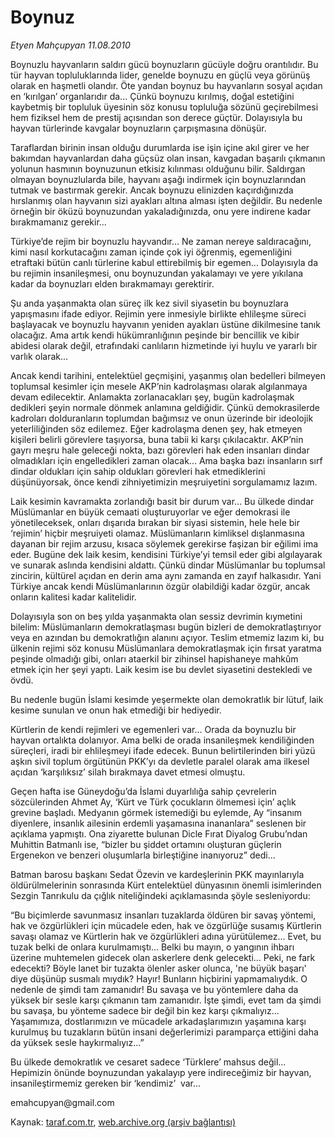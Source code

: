 # Boynuz

*Etyen Mahçupyan 11.08.2010*

<div class="yazi"><p>Boynuzlu hayvanların saldırı gücü boynuzların gücüyle doğru orantılıdır. Bu tür hayvan topluluklarında lider, genelde boynuzu en güçlü veya görünüş olarak en haşmetli olandır. Öte yandan boynuz bu hayvanların sosyal açıdan en ‘kırılgan’ organlarıdır da... Çünkü boynuzu kırılmış, doğal estetiğini kaybetmiş bir topluluk üyesinin söz konusu topluluğa sözünü geçirebilmesi hem fiziksel hem de prestij açısından son derece güçtür. Dolayısıyla bu hayvan türlerinde kavgalar boynuzların çarpışmasına dönüşür. </p>
<p>Taraflardan birinin insan olduğu durumlarda ise işin içine akıl girer ve her bakımdan hayvanlardan daha güçsüz olan insan, kavgadan başarılı çıkmanın yolunun hasmının boynuzunun etkisiz kılınması olduğunu bilir. Saldırgan olmayan boynuzlularda bile, hayvanı aşağı indirmek için boynuzlarından tutmak ve bastırmak gerekir. Ancak boynuzu elinizden kaçırdığınızda hırslanmış olan hayvanın sizi ayakları altına alması işten değildir. Bu nedenle örneğin bir öküzü boynuzundan yakaladığınızda, onu yere indirene kadar bırakmamanız gerekir...</p>
<p>Türkiye’de rejim bir boynuzlu hayvandır... Ne zaman nereye saldıracağını, kimi nasıl korkutacağını zaman içinde çok iyi öğrenmiş, egemenliğini etraftaki bütün canlı türlerine kabul ettirebilmiş bir egemen... Dolayısıyla da bu rejimin insanileşmesi, onu boynuzundan yakalamayı ve yere yıkılana kadar da boynuzları elden bırakmamayı gerektirir.  </p>
<p>Şu anda yaşanmakta olan süreç ilk kez sivil siyasetin bu boynuzlara yapışmasını ifade ediyor. Rejimin yere inmesiyle birlikte ehlileşme süreci başlayacak ve boynuzlu hayvanın yeniden ayakları üstüne dikilmesine tanık olacağız. Ama artık kendi hükümranlığının peşinde bir bencillik ve kibir abidesi olarak değil, etrafındaki canlıların hizmetinde iyi huylu ve yararlı bir varlık olarak...</p>
<p>Ancak kendi tarihini, entelektüel geçmişini, yaşanmış olan bedelleri bilmeyen toplumsal kesimler için mesele AKP’nin kadrolaşması olarak algılanmaya devam edilecektir. Anlamakta zorlanacakları şey, bugün kadrolaşmak dedikleri şeyin normale dönmek anlamına geldiğidir. Çünkü demokrasilerde kadroları dolduranların toplumdan bağımsız ve onun üzerinde bir ideolojik yeterliliğinden söz edilemez. Eğer kadrolaşma denen şey, hak etmeyen kişileri belirli görevlere taşıyorsa, buna tabii ki karşı çıkılacaktır. AKP’nin gayrı meşru hale geleceği nokta, bazı görevleri hak eden insanları dindar olmadıkları için engelledikleri zaman olacak... Ama başka bazı insanların sırf dindar oldukları için sahip oldukları görevleri hak etmediklerini düşünüyorsak, önce kendi zihniyetimizin meşruiyetini sorgulamamız lazım.</p>
<p>Laik kesimin kavramakta zorlandığı basit bir durum var... Bu ülkede dindar Müslümanlar en büyük cemaati oluşturuyorlar ve eğer demokrasi ile yönetileceksek, onları dışarıda bırakan bir siyasi sistemin, hele hele bir ‘rejimin’ hiçbir meşruiyeti olamaz. Müslümanların kimliksel dışlanmasına dayanan bir rejim arzusu, kısaca söylemek gerekirse faşizan bir eğilimi ima eder. Bugüne dek laik kesim, kendisini Türkiye’yi temsil eder gibi algılayarak ve sunarak aslında kendisini aldattı. Çünkü dindar Müslümanlar bu toplumsal zincirin, kültürel açıdan en derin ama aynı zamanda en zayıf halkasıdır. Yani Türkiye ancak kendi Müslümanlarının özgür olabildiği kadar özgür, ancak onların kalitesi kadar kalitelidir. </p>
<p>Dolayısıyla son on beş yılda yaşanmakta olan sessiz devrimin kıymetini bilelim: Müslümanların demokratlaşması bugün bizleri de demokratlaştırıyor veya en azından bu demokratlığın alanını açıyor. Teslim etmemiz lazım ki, bu ülkenin rejimi söz konusu Müslümanlara demokratlaşmak için fırsat yaratma peşinde olmadığı gibi, onları ataerkil bir zihinsel hapishaneye mahkûm etmek için her şeyi yaptı. Laik kesim ise bu devlet siyasetini destekledi ve övdü. </p>
<p>Bu nedenle bugün İslami kesimde yeşermekte olan demokratlık bir lütuf, laik kesime sunulan ve onun hak etmediği bir hediyedir. </p>
<p>Kürtlerin de kendi rejimleri ve egemenleri var... Orada da boynuzlu bir hayvan ortalıkta dolanıyor. Ama belki de orada insanileşmek kendiliğinden süreçleri, iradi bir ehlileşmeyi ifade edecek. Bunun belirtilerinden biri yüzü aşkın sivil toplum örgütünün PKK’yı da devletle paralel olarak ama ilkesel açıdan ‘karşılıksız’ silah bırakmaya davet etmesi olmuştu.</p>
<p>Geçen hafta ise Güneydoğu’da İslami duyarlılığa sahip çevrelerin sözcülerinden Ahmet Ay, ‘Kürt ve Türk çocukların ölmemesi için’ açlık grevine başladı. Medyanın görmek istemediği bu eylemde, Ay “insanım diyenlere, insanlık ailesinin erdemli yaşamasına inananlara” seslenen bir açıklama yapmıştı. Ona ziyarette bulunan Dicle Fırat Diyalog Grubu’ndan Muhittin Batmanlı ise, “bizler bu şiddet ortamını oluşturan güçlerin Ergenekon ve benzeri oluşumlarla birleştiğine inanıyoruz” dedi...   </p>
<p>Batman barosu başkanı Sedat Özevin ve kardeşlerinin PKK mayınlarıyla öldürülmelerinin sonrasında Kürt entelektüel dünyasının önemli isimlerinden Sezgin Tanrıkulu da çığlık niteliğindeki açıklamasında şöyle sesleniyordu: </p>
<p>“Bu biçimlerde savunmasız insanları tuzaklarda öldüren bir savaş yöntemi, hak ve özgürlükleri için mücadele eden, hak ve özgürlüğe susamış Kürtlerin savaşı olamaz ve Kürtlerin hak ve özgürlükleri adına yürütülemez... Evet, bu tuzak belki de onlara kurulmamıştı... Belki bu mayın, o yangının ihbarı üzerine muhtemelen gidecek olan askerlere denk gelecekti... Peki, ne fark edecekti? Böyle lanet bir tuzakta ölenler asker olunca, 'ne büyük başarı' diye düşünüp susmalı mıydık? Hayır! Bunların hiçbirini yapmamalıydık. O nedenle de şimdi tam zamanıdır! Bu savaşa ve bu yöntemlere daha da yüksek bir sesle karşı çıkmanın tam zamanıdır. İşte şimdi, evet tam da şimdi bu savaşa, bu yönteme sadece bir değil bin kez karşı çıkmalıyız... Yaşamımıza, dostlarımızın ve mücadele arkadaşlarımızın yaşamına karşı kurulmuş bu tuzakların bütün insani değerlerimizi paramparça ettiğini daha da yüksek sesle haykırmalıyız...”</p>
<p>Bu ülkede demokratlık ve cesaret sadece ‘Türklere’ mahsus değil... Hepimizin önünde boynuzundan yakalayıp yere indireceğimiz bir hayvan, insanileştirmemiz gereken bir ‘kendimiz’  var...</p>
<p>emahcupyan@gmail.com<br/></p></div>

Kaynak: [taraf.com.tr](http://www.taraf.com.tr:80/etyen-mahcupyan/makale-boynuz.htm), [web.archive.org (arşiv bağlantısı)](http://web.archive.org/web/20100815055630/http://www.taraf.com.tr:80/etyen-mahcupyan/makale-boynuz.htm)
